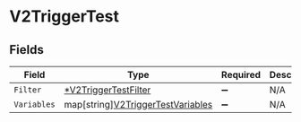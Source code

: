 # V2TriggerTest


## Fields

| Field                                                                              | Type                                                                               | Required                                                                           | Description                                                                        |
| ---------------------------------------------------------------------------------- | ---------------------------------------------------------------------------------- | ---------------------------------------------------------------------------------- | ---------------------------------------------------------------------------------- |
| `Filter`                                                                           | [*V2TriggerTestFilter](../../models/shared/v2triggertestfilter.md)                 | :heavy_minus_sign:                                                                 | N/A                                                                                |
| `Variables`                                                                        | map[string][V2TriggerTestVariables](../../models/shared/v2triggertestvariables.md) | :heavy_minus_sign:                                                                 | N/A                                                                                |